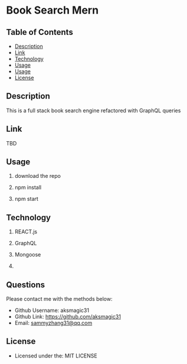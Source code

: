 # Book Search Mern

## Table of Contents
- [Description](#description)
- [Link](#Link)
- [Technology](#technology)
- [Usage](#usage)
- [Usage](#usage)
- [License](#license)


## Description

This is a full stack book search engine refactored with GraphQL queries 

## Link
 TBD


## Usage

1. download the repo

2. npm install

3. npm start



## Technology

1. REACT.js

2. GraphQL

3. Mongoose

4. 
## Questions
Please contact me with the methods below:
- Github Username: aksmagic31
- Github Link: https://github.com/aksmagic31 
- Email: sammyzhang31@qq.com

## License

- Licensed under the:  MIT LICENSE
